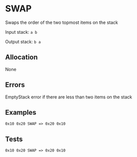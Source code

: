# SWAP

Swaps the order of the two topmost items on the stack

Input stack: `a b`

Output stack: `b a`

## Allocation

None

## Errors

EmptyStack error if there are less than two items on the stack

## Examples

```
0x10 0x20 SWAP => 0x20 0x10
```

## Tests

```
0x10 0x20 SWAP => 0x20 0x10
```